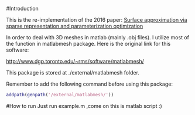#Introduction

This is the re-implementation of the 2016 paper: [Surface approximation via sparse representation and parameterization optimization](http://staff.ustc.edu.cn/~lgliu/Publications/Publications/2016-CAD-SPM2016-SparseRep.pdf)

In order to deal with 3D meshes in matlab (mainly .obj files). I utilize most of the function in matlabmesh package. Here is the original link for this software:

http://www.dgp.toronto.edu/~rms/software/matlabmesh/

This package is stored at ./external/matlabmesh folder.

Remember to add the following command before using this package:
```matlab
addpath(genpath('/external/matlabmesh/'))
```

#How to run
Just run example.m ,come on this is matlab script :)
